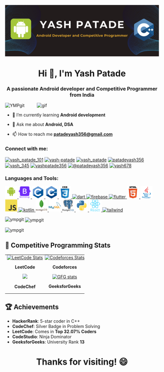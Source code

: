 <img src="https://github.com/YMPgit/YMPgit/blob/main/assets/Yash%20Patade.png" width="100%" height="50%" align="center">
<h1 align="center">Hi 👋, I'm Yash Patade</h1>
<h3 align="center">A passionate Android developer and Competitive Programmer from India</h3>
<img align="right" src="https://media1.giphy.com/media/jTNG3RF6EwbkpD4LZx/giphy.gif?cid=6c09b9529k0uikcfanu2ktyk7e2wxbg37tdbs03xwfhme0cv&ep=v1_internal_gif_by_id&rid=giphy.gif&ct=g" alt="gif" width="400"> 

<p align="left"> <img src="https://komarev.com/ghpvc/?username=YMPgit&label=Profile%20views&color=0e75b6&style=flat" alt="YMPgit" /> </p>


- 🌱 I’m currently learning **Android development**

- 💬 Ask me about **Android, DSA**

- 📫 How to reach me **patadeyash356@gmail.com**

<h3 align="left">Connect with me:</h3>
<p align="left">
<a href="https://twitter.com/yash_patade_101" target="blank"><img align="center" src="https://raw.githubusercontent.com/rahuldkjain/github-profile-readme-generator/master/src/images/icons/Social/twitter.svg" alt="yash_patade_101" height="30" width="40" /></a>
<a href="https://linkedin.com/in/yash-patade" target="blank"><img align="center" src="https://raw.githubusercontent.com/rahuldkjain/github-profile-readme-generator/master/src/images/icons/Social/linked-in-alt.svg" alt="yash-patade" height="30" width="40" /></a>
<a href="https://www.codechef.com/users/yash_patade" target="blank"><img align="center" src="https://cdn.jsdelivr.net/npm/simple-icons@3.1.0/icons/codechef.svg" alt="yash_patade" height="30" width="40" /></a>
<a href="https://www.hackerrank.com/patadeyash356" target="blank"><img align="center" src="https://raw.githubusercontent.com/rahuldkjain/github-profile-readme-generator/master/src/images/icons/Social/hackerrank.svg" alt="patadeyash356" height="30" width="40" /></a>
<a href="https://codeforces.com/profile/yash_345" target="blank"><img align="center" src="https://raw.githubusercontent.com/rahuldkjain/github-profile-readme-generator/master/src/images/icons/Social/codeforces.svg" alt="yash_345" height="30" width="40" /></a>
<a href="https://www.leetcode.com/yashpatade356" target="blank"><img align="center" src="https://raw.githubusercontent.com/rahuldkjain/github-profile-readme-generator/master/src/images/icons/Social/leet-code.svg" alt="yashpatade356" height="30" width="40" /></a>
<a href="https://www.hackerearth.com/@patadeyash356" target="blank"><img align="center" src="https://raw.githubusercontent.com/rahuldkjain/github-profile-readme-generator/master/src/images/icons/Social/hackerearth.svg" alt="@patadeyash356" height="30" width="40" /></a>
<a href="https://auth.geeksforgeeks.org/user/yash678" target="blank"><img align="center" src="https://raw.githubusercontent.com/rahuldkjain/github-profile-readme-generator/master/src/images/icons/Social/geeks-for-geeks.svg" alt="yash678" height="30" width="40" /></a>
</p>

<h3 align="left">Languages and Tools:</h3>
<p align="left"> <a href="https://developer.android.com" target="_blank" rel="noreferrer"> <img src="https://raw.githubusercontent.com/devicons/devicon/master/icons/android/android-original-wordmark.svg" alt="android" width="40" height="40"/> </a> <a href="https://getbootstrap.com" target="_blank" rel="noreferrer"> <img src="https://raw.githubusercontent.com/devicons/devicon/master/icons/bootstrap/bootstrap-plain-wordmark.svg" alt="bootstrap" width="40" height="40"/> </a> <a href="https://www.cprogramming.com/" target="_blank" rel="noreferrer"> <img src="https://raw.githubusercontent.com/devicons/devicon/master/icons/c/c-original.svg" alt="c" width="40" height="40"/> </a> <a href="https://www.w3schools.com/cpp/" target="_blank" rel="noreferrer"> <img src="https://raw.githubusercontent.com/devicons/devicon/master/icons/cplusplus/cplusplus-original.svg" alt="cplusplus" width="40" height="40"/> </a> <a href="https://www.w3schools.com/css/" target="_blank" rel="noreferrer"> <img src="https://raw.githubusercontent.com/devicons/devicon/master/icons/css3/css3-original-wordmark.svg" alt="css3" width="40" height="40"/> </a> <a href="https://dart.dev" target="_blank" rel="noreferrer"> <img src="https://www.vectorlogo.zone/logos/dartlang/dartlang-icon.svg" alt="dart" width="40" height="40"/> </a> <a href="https://firebase.google.com/" target="_blank" rel="noreferrer"> <img src="https://www.vectorlogo.zone/logos/firebase/firebase-icon.svg" alt="firebase" width="40" height="40"/> </a> <a href="https://flutter.dev" target="_blank" rel="noreferrer"> <img src="https://www.vectorlogo.zone/logos/flutterio/flutterio-icon.svg" alt="flutter" width="40" height="40"/> </a> <a href="https://www.w3.org/html/" target="_blank" rel="noreferrer"> <img src="https://raw.githubusercontent.com/devicons/devicon/master/icons/html5/html5-original-wordmark.svg" alt="html5" width="40" height="40"/> </a> <a href="https://www.java.com" target="_blank" rel="noreferrer"> <img src="https://raw.githubusercontent.com/devicons/devicon/master/icons/java/java-original.svg" alt="java" width="40" height="40"/> </a> <a href="https://developer.mozilla.org/en-US/docs/Web/JavaScript" target="_blank" rel="noreferrer"> <img src="https://raw.githubusercontent.com/devicons/devicon/master/icons/javascript/javascript-original.svg" alt="javascript" width="40" height="40"/> </a> <a href="https://kotlinlang.org" target="_blank" rel="noreferrer"> <img src="https://www.vectorlogo.zone/logos/kotlinlang/kotlinlang-icon.svg" alt="kotlin" width="40" height="40"/> </a> <a href="https://www.mongodb.com/" target="_blank" rel="noreferrer"> <img src="https://raw.githubusercontent.com/devicons/devicon/master/icons/mongodb/mongodb-original-wordmark.svg" alt="mongodb" width="40" height="40"/> </a> <a href="https://www.mysql.com/" target="_blank" rel="noreferrer"> <img src="https://raw.githubusercontent.com/devicons/devicon/master/icons/mysql/mysql-original-wordmark.svg" alt="mysql" width="40" height="40"/> </a> <a href="https://www.postgresql.org" target="_blank" rel="noreferrer"> <img src="https://raw.githubusercontent.com/devicons/devicon/master/icons/postgresql/postgresql-original-wordmark.svg" alt="postgresql" width="40" height="40"/> </a> <a href="https://www.python.org" target="_blank" rel="noreferrer"> <img src="https://raw.githubusercontent.com/devicons/devicon/master/icons/python/python-original.svg" alt="python" width="40" height="40"/> </a> <a href="https://reactjs.org/" target="_blank" rel="noreferrer"> <img src="https://raw.githubusercontent.com/devicons/devicon/master/icons/react/react-original-wordmark.svg" alt="react" width="40" height="40"/> </a> <a href="https://tailwindcss.com/" target="_blank" rel="noreferrer"> <img src="https://www.vectorlogo.zone/logos/tailwindcss/tailwindcss-icon.svg" alt="tailwind" width="40" height="40"/> </a> </p>

<p><img align="left" src="https://github-readme-stats.vercel.app/api/top-langs?username=ympgit&show_icons=true&locale=en&layout=compact" alt="ympgit" /></p>

<p>&nbsp;<img align="center" src="https://github-readme-stats.vercel.app/api?username=ympgit&show_icons=true&locale=en" alt="ympgit" /></p>

<p><img align="center" src="https://github-readme-streak-stats.herokuapp.com/?user=ympgit&" alt="ympgit" /></p>

## 🌟 Competitive Programming Stats  
<table align="center" style="width: 100%; table-layout: fixed;">
  <tr>
    <td align="center" style="padding: 0; width: 50%;">
      <a href="https://leetcode.com/YashPatade356/" target="_blank">
        <img src="https://leetcard.jacoblin.cool/YashPatade356?ext=contest" alt="LeetCode Stats" width="100%" />
      </a>
      <p><b>LeetCode</b></p>
    </td>
    <td align="center" style="padding: 0; width: 50%;">
      <a href="https://codeforces.com/profile/Yash_345" target="_blank">
        <img src="https://codeforces-readme-stats.vercel.app/api/card?username=Yash_345" alt="Codeforces Stats" width="100%" />
      </a>
      <p><b>Codeforces</b></p>
    </td>
  </tr>
  <tr>
    <td align="center" style="padding: 0; width: 50%;">
      <a href="https://www.codechef.com/users/yash_patade">
        <img src="https://codechef-readme-stats.onrender.com/yash_patade?v=1">
      </a>
      <p><b>CodeChef</b></p>
    </td>
    <td align="center" style="padding: 0; width: 50%;">
      <a href="https://auth.geeksforgeeks.org/user/yash678/profile" target="_blank">
        <img src="https://gfgstatscard.vercel.app/yash678" alt="GFG stats" width="100%" />
      </a>
      <p><b>GeeksforGeeks</b></p>
    </td>
  </tr>
</table>

## 🏆 Achievements  
- **HackerRank**: 5-star coder in C++  
- **CodeChef**: Silver Badge in Problem Solving  
- **LeetCode**: Comes in **Top 32.07% Coders**  
- **CodeStudio**: Ninja Dominator
- **GeeksforGeeks**: University Rank **13**

<h1 align="center">Thanks for visiting! 😄</h1>
  

